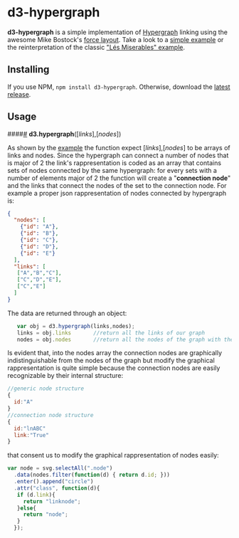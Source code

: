 # d3-hypergraph

**d3-hypergraph** is a simple implementation of [Hypergraph](https://en.wikipedia.org/wiki/Hypergraph) linking using the awesome Mike Bostock's [force layout](https://github.com/d3/d3-force).
Take a look to a [simple example](https://bl.ocks.org/AndreaSimeone/3dce7e69ef27c871b9ce851379f6f7d8) or the reinterpretation of the classic ["Lés Miserables" example](https://bl.ocks.org/AndreaSimeone/1e9ed38b46b95b7848c7140a6e45e6c3).

## Installing

If you use NPM, `npm install d3-hypergraph`. Otherwise, download the [latest release](https://github.com/AndreaSimeone/d3-hypergraph/releases/latest).

## Usage

####<a name="hypergraph" href="#hypergraph">#</a> <b>d3.hypergraph</b>([_links_],[_nodes_])

As shown by the [example](https://bl.ocks.org/mbostock/4600693) the function expect [_links_],[_nodes_] to be arrays of links and nodes. 
Since the hypergraph can connect a number of nodes that is major of 2 the link's rappresentation is coded as an array that contains sets of nodes connected by the same hypergraph: for every sets with a number of elements major of 2 the function will create a "**connection node**" and the links that connect the nodes of the set to the connection node.
For example a proper json rappresentation of nodes connected by hypergraph is:

```json
{
  "nodes": [
    {"id": "A"},
    {"id": "B"},
    {"id": "C"},
    {"id": "D"},
    {"id": "E"}
  ], 
  "links": [
   ["A","B","C"],
   ["C","D","E"],
   ["C","E"]
  ]
}
```
The data are returned through an object:
 ```js 
 	var obj = d3.hypergraph(links,nodes);
	links = obj.links		//return all the links of our graph
	nodes = obj.nodes		//return all the nodes of the graph with the add on "connection nodes"
 ```

Is evident that, into the nodes array the connection nodes are graphically indistinguishable from the nodes of the graph but modify the graphical rappresentation is quite simple because the connection nodes are easily recognizable by their internal structure:
```js
//generic node structure
{
  id:"A"
}
//connection node structure 
{
  id:"lnABC"
  link:"True"
}
```
that consent us to modify the graphical rappresentation of nodes easily:
 ```js 
 var node = svg.selectAll(".node")
   .data(nodes.filter(function(d) { return d.id; }))
   .enter().append("circle")
   .attr("class", function(d){
    if (d.link){
      return "linknode";
    }else{
	  return "node";
    }
   });
 ```
